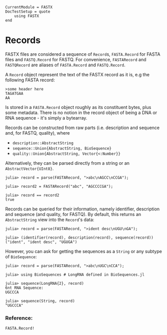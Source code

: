 ```@meta
CurrentModule = FASTX
DocTestSetup = quote
    using FASTX
end
```

# Records
FASTX files are considered a sequence of `Record`s, `FASTA.Record` for FASTA files and `FASTQ.Record` for FASTQ.
For convenience, `FASTARecord` and `FASTQRecord` are aliases of `FASTA.Record` and `FASTQ.Record`.

A `Record` object represent the text of the FASTX record as it is, e.g the following FASTA record:
```
>some header here
TAGATGAA
AA
```
Is stored in a `FASTA.Record` object roughly as its constituent bytes, plus some metadata.
There is no notion in the record object of being a DNA or RNA sequence - it's simply a bytearray.

Records can be constructed from raw parts (i.e. description and sequence and, for FASTQ, quality), where
* `description::AbstractString`
* `sequence::Union{AbstractString, BioSequence}`
* `quality::Union{AbstractString, Vector{<:Number}}`

Alternatively, they can be parsed directly from a string or an `AbstractVector{UInt8}`.

```jldoctest
julia> record = parse(FASTARecord, ">abc\nAGCC\nCCGA");

julia> record2 = FASTARecord("abc", "AGCCCCGA");

julia> record == record2
true
```

Records can be queried for their information, namely identifier, description and sequence (and quality, for FASTQ).
By default, this returns an `AbstractString` view into the `Record`'s data:
```jldoctest
julia> record = parse(FASTARecord, ">ident desc\nUGU\nGA");

julia> (identifier(record), description(record), sequence(record))
("ident", "ident desc", "UGUGA")
```

However, you can ask for getting the sequences as a `String` or any subtype of `BioSequence`:
```jldoctest
julia> record = parse(FASTARecord, ">abc\nUGC\nCCA");

julia> using BioSequences # LongRNA defined in BioSequences.jl

julia> sequence(LongRNA{2}, record)
6nt RNA Sequence:
UGCCCA

julia> sequence(String, record)
"UGCCCA"
```

### Reference:
```@docs
FASTA.Record!
```